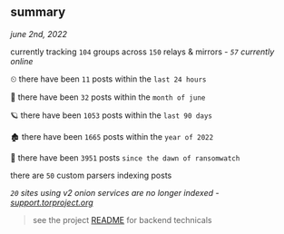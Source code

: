 
## summary
_june 2nd, 2022_

currently tracking `104` groups across `150` relays & mirrors - _`57` currently online_

⏲ there have been `11` posts within the `last 24 hours`

🦈 there have been `32` posts within the `month of june`

🪐 there have been `1053` posts within the `last 90 days`

🏚 there have been `1665` posts within the `year of 2022`

🦕 there have been `3951` posts `since the dawn of ransomwatch`

there are `50` custom parsers indexing posts

_`20` sites using v2 onion services are no longer indexed - [support.torproject.org](https://support.torproject.org/onionservices/v2-deprecation/)_

> see the project [README](https://github.com/joshhighet/ransomwatch#ransomwatch--) for backend technicals
